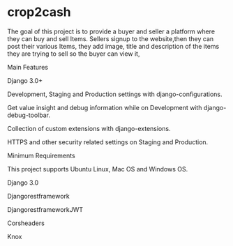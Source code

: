 # crop2cash
The goal of this project is to provide a buyer and seller a platform where they can buy and sell Items.
Sellers signup to the website,then they can post their various Items, they add image, title and description of the items they are trying to sell so the buyer can view it,

Main Features

Django 3.0+

Development, Staging and Production settings with django-configurations.

Get value insight and debug information while on Development with django-debug-toolbar.

Collection of custom extensions with django-extensions.

HTTPS and other security related settings on Staging and Production.


Minimum Requirements

This project supports Ubuntu Linux, Mac OS and Windows OS.

Django 3.0

Djangorestframework

DjangorestframeworkJWT

Corsheaders

Knox
